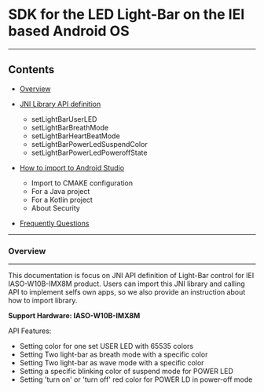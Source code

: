 # SDK for the LED Light-Bar on the IEI based Android OS

****
## Contents
* [Overview](#Overview)
* [JNI Library API definition](#JNI_API)
    * setLightBarUserLED
    * setLightBarBreathMode
    * setLightBarHeartBeatMode
    * setLightBarPowerLedSuspendColor
    * setLightBarPowerLedPoweroffState
* [How to import to Android Studio](#JNI_IMPORT)
    * Import to CMAKE configuration
    * For a Java project
    * For a Kotlin project
    * About Security 


* [Frequently Questions](#QA)


****
### Overview
-----------
This documentation is focus on JNI API definition of Light-Bar control for IEI IASO-W10B-IMX8M product.
Users can import this JNI library and calling API to implement selfs own apps, so we also provide an instruction about how to import library.

**Support Hardware: IASO-W10B-IMX8M**

API Features:
* Setting color for one set USER LED with 65535 colors
* Setting Two light-bar as breath mode with a specific color
* Setting Two light-bar as wave mode with a specific color
* Setting a specific blinking color of suspend mode for POWER LED
* Setting 'turn on' or 'turn off' red color for POWER LD in power-off mode
